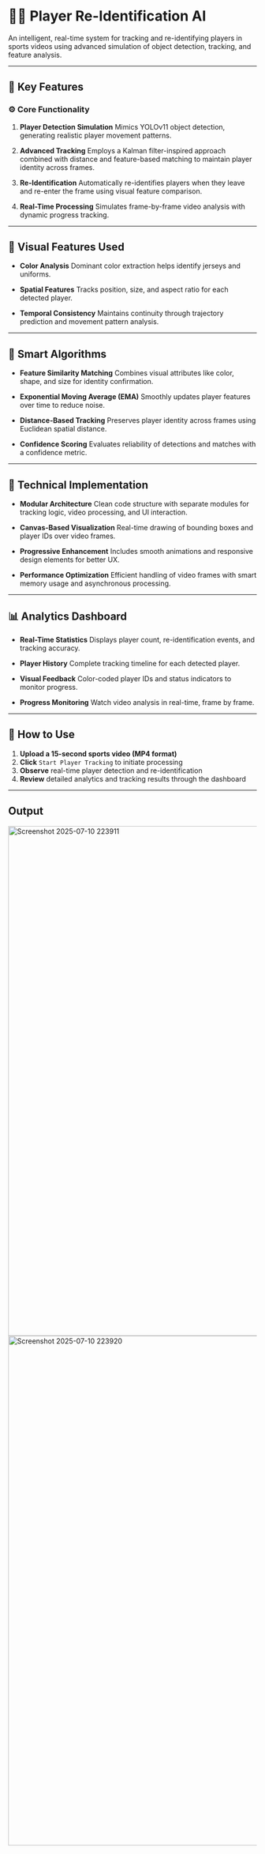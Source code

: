 

# 🏃‍♂️ Player Re-Identification AI

An intelligent, real-time system for tracking and re-identifying players in sports videos using advanced simulation of object detection, tracking, and feature analysis.

---

## 🎯 Key Features

### ⚙️ Core Functionality

1. **Player Detection Simulation**
   Mimics YOLOv11 object detection, generating realistic player movement patterns.

2. **Advanced Tracking**
   Employs a Kalman filter-inspired approach combined with distance and feature-based matching to maintain player identity across frames.

3. **Re-Identification**
   Automatically re-identifies players when they leave and re-enter the frame using visual feature comparison.

4. **Real-Time Processing**
   Simulates frame-by-frame video analysis with dynamic progress tracking.

---

## 🎨 Visual Features Used

* **Color Analysis**
  Dominant color extraction helps identify jerseys and uniforms.

* **Spatial Features**
  Tracks position, size, and aspect ratio for each detected player.

* **Temporal Consistency**
  Maintains continuity through trajectory prediction and movement pattern analysis.

---

## 🧠 Smart Algorithms

* **Feature Similarity Matching**
  Combines visual attributes like color, shape, and size for identity confirmation.

* **Exponential Moving Average (EMA)**
  Smoothly updates player features over time to reduce noise.

* **Distance-Based Tracking**
  Preserves player identity across frames using Euclidean spatial distance.

* **Confidence Scoring**
  Evaluates reliability of detections and matches with a confidence metric.

---

## 🔧 Technical Implementation

* **Modular Architecture**
  Clean code structure with separate modules for tracking logic, video processing, and UI interaction.

* **Canvas-Based Visualization**
  Real-time drawing of bounding boxes and player IDs over video frames.

* **Progressive Enhancement**
  Includes smooth animations and responsive design elements for better UX.

* **Performance Optimization**
  Efficient handling of video frames with smart memory usage and asynchronous processing.

---

## 📊 Analytics Dashboard

* **Real-Time Statistics**
  Displays player count, re-identification events, and tracking accuracy.

* **Player History**
  Complete tracking timeline for each detected player.

* **Visual Feedback**
  Color-coded player IDs and status indicators to monitor progress.

* **Progress Monitoring**
  Watch video analysis in real-time, frame by frame.

---

## 🚀 How to Use

1. **Upload a 15-second sports video (MP4 format)**
2. **Click** `Start Player Tracking` to initiate processing
3. **Observe** real-time player detection and re-identification
4. **Review** detailed analytics and tracking results through the dashboard

---                                                                                                                                                                                                                                                                            
##  Output                                                                                                                                                                                                                                                                     
<img width="1920" height="1032" alt="Screenshot 2025-07-10 223911" src="https://github.com/user-attachments/assets/c0432b84-0f50-4013-9d06-b2e58b022d51" />
<img width="1920" height="1032" alt="Screenshot 2025-07-10 223920" src="https://github.com/user-attachments/assets/da585960-4dcc-449a-aece-715a448fa0ec" />

